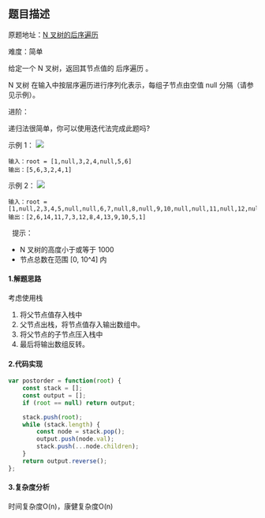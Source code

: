## 题目描述

原题地址：[N 叉树的后序遍历](https://leetcode-cn.com/problems/n-ary-tree-postorder-traversal/)

难度：简单

给定一个 N 叉树，返回其节点值的 后序遍历 。

N 叉树 在输入中按层序遍历进行序列化表示，每组子节点由空值 null 分隔（请参见示例）。

进阶：

递归法很简单，你可以使用迭代法完成此题吗?

示例 1：
![](./img/n-preorder1.png)
```
输入：root = [1,null,3,2,4,null,5,6]
输出：[5,6,3,2,4,1]
```
示例 2：
![](./img/n-preorder2.png)
```
输入：root = [1,null,2,3,4,5,null,null,6,7,null,8,null,9,10,null,null,11,null,12,null,13,null,null,14]
输出：[2,6,14,11,7,3,12,8,4,13,9,10,5,1]
```
 
提示：
- N 叉树的高度小于或等于 1000
- 节点总数在范围 [0, 10^4] 内

#### 1.解题思路
考虑使用栈
1. 将父节点值存入栈中
2. 父节点出栈，将节点值存入输出数组中。
3. 将父节点的子节点压入栈中
4. 最后将输出数组反转。
#### 2.代码实现
```js
var postorder = function(root) {
    const stack = [];
    const output = [];
    if (root == null) return output;

    stack.push(root);
    while (stack.length) {
        const node = stack.pop();
        output.push(node.val);
        stack.push(...node.children);
    }
    return output.reverse();
};
```

#### 3.复杂度分析
时间复杂度O(n)，康健复杂度O(n)